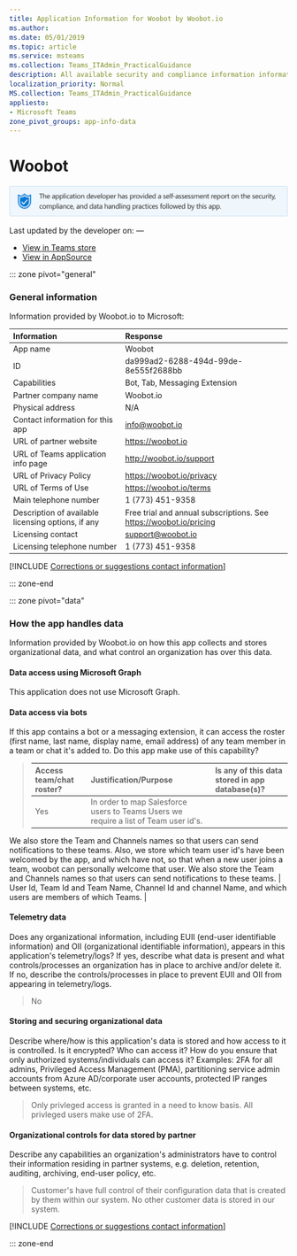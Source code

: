 ```yaml
---
title: Application Information for Woobot by Woobot.io
ms.author: 
ms.date: 05/01/2019
ms.topic: article
ms.service: msteams
ms.collection: Teams_ITAdmin_PracticalGuidance
description: All available security and compliance information information for Woobot, its data handling policies, its Microsoft Cloud App Security app catalog information, and security/compliance information in the CSA STAR registry.
localization_priority: Normal
MS.collection: Teams_ITAdmin_PracticalGuidance
appliesto:
- Microsoft Teams
zone_pivot_groups: app-info-data
---
```

# Woobot

<p></p><img alt="Self-attestation logo" src="./images/attested.png" width="650"/>
<p>Last updated by the developer on: —</p>

* <a href="https://teams.microsoft.com/l/app/da999ad2-6288-494d-99de-8e555f2688bb" target="_blank">View in Teams store</a>
* <a href="https://appsource.microsoft.com/en-us/product/office/WA104381664" target="_blank">View in AppSource</a>

::: zone pivot="general"

### General information

Information provided by Woobot.io to Microsoft:

| **Information** | **Response** |
|:----------------|:-------------|
| App name | Woobot |
| ID | da999ad2-6288-494d-99de-8e555f2688bb |
| Capabilities | Bot, Tab, Messaging Extension |
| Partner company name | Woobot.io |
| Physical address | N/A |
| Contact information for this app | info@woobot.io |
| URL of partner website | <https://woobot.io> |
| URL of Teams application info page | <http://woobot.io/support> |
| URL of Privacy Policy | <https://woobot.io/privacy> |
| URL of Terms of Use | <https://woobot.io/terms> |
| Main telephone number | 1 (773) 451-9358 |
| Description of available licensing options, if any | Free trial and annual subscriptions. See https://woobot.io/pricing |
| Licensing contact | support@woobot.io |
| Licensing telephone number | 1 (773) 451-9358 |

 [!INCLUDE [Corrections or suggestions contact information](./includes/corrections-or-suggestions.md)]

::: zone-end

::: zone pivot="data"

### How the app handles data

Information provided by Woobot.io on how this app collects and stores organizational data, and what control an organization has over this data.

#### Data access using Microsoft Graph

This application does not use Microsoft Graph.

#### Data access via bots

If this app contains a bot or a messaging extension, it can access the roster (first name, last name, display name, email address) of any team member in a team or chat it's added to. Do this app make use of this capability?


>| **Access team/chat roster?**  | **Justification/Purpose** | **Is any of this data stored in app database(s)?** |
>|:--------------------------------|:---------------------|:--------------------------|
>| Yes | In order to map Salesforce users to Teams Users we require a list of Team user id&#x27;s.
We also store the Team and Channels names so that users can send notifications to these teams.
Also, we store which team user id&#x27;s have been welcomed by the app, and which have not, so that when a new user joins a team, woobot can personally welcome that user.
We also store the Team and Channels names so that users can send notifications to these teams. |  User Id, Team Id and Team Name, Channel Id and channel Name, and which users are members of which Teams. |

#### Telemetry data

Does any organizational information, including EUII (end-user identifiable information) and OII (organizational identifiable information), appears in this application's telemetry/logs? If yes, describe what data is present and what controls/processes an organization has in place to archive and/or delete it. If no, describe the controls/processes in place to prevent EUII and OII from appearing in telemetry/logs.

>No

#### Storing and securing organizational data

Describe where/how is this application's data is stored and how access to it is controlled. Is it encrypted? Who can access it? How do you ensure that only authorized systems/individuals can access it? Examples: 2FA for all admins, Privileged Access Management (PMA), partitioning service admin accounts from Azure AD/corporate user accounts, protected IP ranges between systems, etc.

>Only privleged access is granted in a need to know basis. All privleged users make use of 2FA.

#### Organizational controls for data stored by partner

Describe any capabilities an organization's administrators have to control their information residing in partner systems, e.g. deletion, retention, auditing, archiving, end-user policy, etc.

>Customer's have full control of their configuration data that is created by them within our system. No other customer data is stored in our system.

[!INCLUDE [Corrections or suggestions contact information](./includes/corrections-or-suggestions.md)]

::: zone-end


